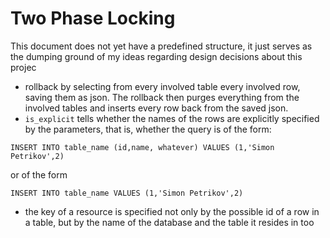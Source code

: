 # Two Phase Locking
This document does not yet have a predefined structure, it just serves
as the dumping ground of my ideas regarding design decisions about this projec

- rollback by selecting from every involved table every involved row, saving them
as json. The rollback then purges everything from the involved tables and inserts
every row back from the saved json.
- ```is_explicit``` tells whether the names of the rows are explicitly specified by the parameters,
that is, whether the query is of the form:
```postgresql
INSERT INTO table_name (id,name, whatever) VALUES (1,'Simon Petrikov',2)
```
or of the form  
```postgresql
INSERT INTO table_name VALUES (1,'Simon Petrikov',2)
```
- the key of a resource is specified not only by the possible id of a row
in a table, but by the name of the database and the table it resides in too
